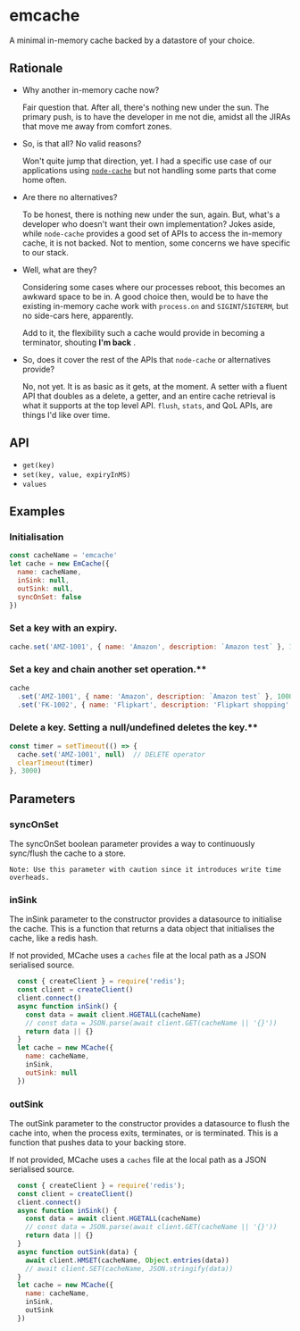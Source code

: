 # emcache

A minimal in-memory cache backed by a datastore of your choice.

## Rationale

 - Why another in-memory cache now? 
    
    Fair question that. After all, there's nothing new under the sun. The primary push, is to have the developer in me not die, amidst all the JIRAs that move me away from comfort zones.

- So, is that all? No valid reasons?

  Won't quite jump that direction, yet. I had a specific use case of our applications using [`node-cache`](https://github.com/node-cache/node-cache) but not handling some parts that come home often.

- Are there no alternatives?

  To be honest, there is nothing new under the sun, again. But, what's a developer who doesn't want their own implementation? Jokes aside, while `node-cache` provides a good set of APIs to access the in-memory cache, it is not backed. Not to mention, some concerns we have specific to our stack.

- Well, what are they? 
  
  Considering some cases where our processes reboot, this becomes an awkward space to be in. A good choice then, would be to have the existing in-memory cache work with `process.on` and `SIGINT`/`SIGTERM`, but no side-cars here, apparently.

  Add to it, the flexibility such a cache would provide in becoming a terminator, shouting **I'm back** .

- So, does it cover the rest of the APIs that `node-cache` or alternatives provide?

  No, not yet. It is as basic as it gets, at the moment. A setter with a fluent API that doubles as a delete, a getter, and an entire cache retrieval is what it supports at the top level API. `flush`, `stats`, and QoL APIs, are things I'd like over time.


## API

- `get(key)`
- `set(key, value, expiryInMS)`
- `values`

## Examples

### Initialisation
  ```javascript
  const cacheName = 'emcache'
  let cache = new EmCache({
    name: cacheName,
    inSink: null,
    outSink: null,
    syncOnSet: false
  })
```

### Set a key with an expiry.
```javascript
cache.set('AMZ-1001', { name: 'Amazon', description: `Amazon test` }, 1000)
```

### Set a key and chain another set operation.**
```javascript
cache
  .set('AMZ-1001', { name: 'Amazon', description: `Amazon test` }, 1000)
  .set('FK-1002', { name: 'Flipkart', description: 'Flipkart shopping' })
```

### Delete a key. Setting a null/undefined deletes the key.**
```javascript
const timer = setTimeout(() => {
  cache.set('AMZ-1001', null)  // DELETE operator
  clearTimeout(timer)
}, 3000)
```

## Parameters

### syncOnSet

  The syncOnSet boolean parameter provides a way to continuously sync/flush the cache to a store.

  `Note: Use this parameter with caution since it introduces write time overheads.`

### inSink

The inSink parameter to the constructor provides a datasource to initialise the cache. This is a function that returns a data object that initialises the cache, like a redis hash.
  
If not provided, MCache uses a `caches` file at the local path as a JSON serialised source.
```javascript
  const { createClient } = require('redis');
  const client = createClient()
  client.connect()
  async function inSink() {
    const data = await client.HGETALL(cacheName)
    // const data = JSON.parse(await client.GET(cacheName || '{}'))
    return data || {}
  }
  let cache = new MCache({
    name: cacheName,
    inSink,
    outSink: null
  })
```

### outSink

  The outSink parameter to the constructor provides a datasource to flush the cache into, when the process exits, terminates, or is terminated. This is a function that pushes data to your backing store.
  
If not provided, MCache uses a `caches` file at the local path as a JSON serialised source.
```javascript
  const { createClient } = require('redis');
  const client = createClient()
  client.connect()
  async function inSink() {
    const data = await client.HGETALL(cacheName)
    // const data = JSON.parse(await client.GET(cacheName || '{}'))
    return data || {}
  }
  async function outSink(data) {
    await client.HMSET(cacheName, Object.entries(data))
    // await client.SET(cacheName, JSON.stringify(data))
  }
  let cache = new MCache({
    name: cacheName,
    inSink,
    outSink
  })
```